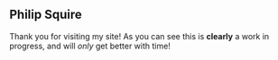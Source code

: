 ## Philip Squire

Thank you for visiting my site! As you can see this is **clearly** a work in progress, and will _only_ get better with time!
